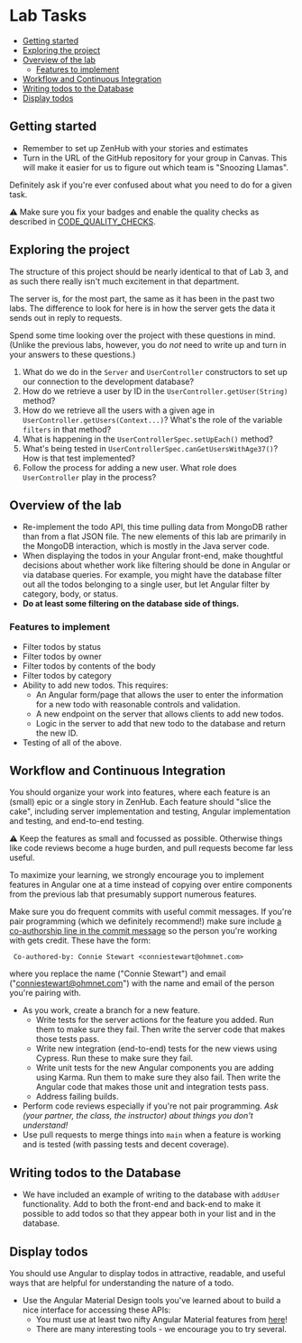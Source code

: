 # Lab Tasks <!-- omit in toc -->

- [Getting started](#getting-started)
- [Exploring the project](#exploring-the-project)
- [Overview of the lab](#overview-of-the-lab)
  - [Features to implement](#features-to-implement)
- [Workflow and Continuous Integration](#workflow-and-continuous-integration)
- [Writing todos to the Database](#writing-todos-to-the-database)
- [Display todos](#display-todos)

## Getting started

- Remember to set up ZenHub with your stories and estimates
- Turn in the URL of the GitHub repository for your group in Canvas. This will make it easier for us to figure out which team is "Snoozing Llamas".

Definitely ask if you're ever confused about what you need to do for a given task.

:warning: Make sure you fix your badges and enable the
quality checks as described in
[CODE_QUALITY_CHECKS](./CODE_QUALITY_CHECKS.md).

## Exploring the project

The structure of this project should be nearly identical to that of Lab 3, and as such there really isn't much excitement in that department.

The server is, for the most part, the same as it has been in the past two labs. The difference to look for here is in how the server gets the data it sends out in reply to requests.

Spend some time looking over the project with these questions in mind. (Unlike the previous labs, however, you do _not_ need to write up and turn in your answers to these questions.)

1. What do we do in the `Server` and `UserController` constructors
   to set up our connection to the development database?
1. How do we retrieve a user by ID in the `UserController.getUser(String)` method?
1. How do we retrieve all the users with a given age
   in `UserController.getUsers(Context...)`? What's the role of
   the variable `filters` in that method?
1. What is happening in the `UserControllerSpec.setUpEach()` method?
1. What's being tested in `UserControllerSpec.canGetUsersWithAge37()`?
   How is that test implemented?
1. Follow the process for adding a new user. What role does `UserController` play in the process?

## Overview of the lab

- Re-implement the todo API, this time pulling data from MongoDB rather than from a flat JSON file. The new elements of this lab are primarily in the MongoDB interaction, which is mostly in the Java server code.
- When displaying the todos in your Angular front-end, make thoughtful decisions about whether work like filtering
  should be done in Angular or via database queries. For example, you
  might have the database filter out all the todos belonging to a
  single user, but let Angular filter by category, body, or status.
- **Do at least some filtering on the database side of things.**

### Features to implement

- Filter todos by status
- Filter todos by owner
- Filter todos by contents of the body
- Filter todos by category
- Ability to add new todos. This requires:
  - An Angular form/page that allows the user to enter the information for a new todo with reasonable controls and validation.
  - A new endpoint on the server that allows clients to add new todos.
  - Logic in the server to add that new todo to the database and return the new ID.
- Testing of all of the above.

## Workflow and Continuous Integration

You should organize your work into features, where each feature is an (small) epic or a single story in ZenHub. Each feature should "slice the cake", including server implementation and testing, Angular implementation and testing, and end-to-end testing.

:warning: Keep the features as small and focussed as
possible. Otherwise things like code reviews become a huge burden,
and pull requests become far less useful.

To maximize your learning, we strongly encourage you to implement features in Angular one at a time instead of copying over
entire components from the previous lab that presumably support numerous features.

Make sure you do frequent commits with useful commit messages.
If you're pair programming (which we definitely recommend!) make
sure include [a co-authorship line in the commit message](https://docs.github.com/en/github/committing-changes-to-your-project/creating-a-commit-with-multiple-authors) so the
person you're working with gets credit. These have the form:

```text
 Co-authored-by: Connie Stewart <conniestewart@ohmnet.com>
```

where you replace the name ("Connie Stewart") and email
("conniestewart@ohmnet.com") with the name and email of the
person you're pairing with.

- As you work, create a branch for a new feature.
  - Write tests for the server actions for the feature you added. Run
    them to make sure they fail. Then write the server code that
    makes those tests pass.
  - Write new integration (end-to-end) tests for the new views
    using Cypress. Run these to make sure they fail.
  - Write unit tests for the new Angular components you are adding
    using Karma. Run them to make sure they also fail. Then write the
    Angular code that makes those unit and integration tests pass.
  - Address failing builds.
- Perform code reviews especially if you're not pair programming.
  _Ask (your partner, the class, the instructor) about things you don't understand!_
- Use pull requests to
  merge things into `main` when a feature is working
  and is tested (with passing tests and decent coverage).

## Writing todos to the Database

- We have included an example of writing to the database with `addUser` functionality. Add to both the front-end and back-end to make it possible to add todos so that they appear both in your list and in the database.

## Display todos

You should use Angular to display todos in attractive, readable, and useful ways that are helpful for understanding the nature of a todo.

- Use the Angular Material Design tools you've learned about to build a nice interface for
  accessing these APIs:
  - You must use at least two nifty Angular Material features from [here](https://material.angular.io/components/categories)!
  - There are many interesting tools - we encourage you to try several.
